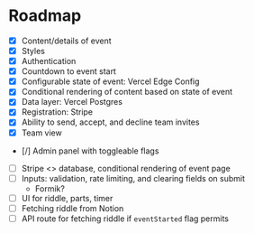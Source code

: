 # Roadmap

- [x] Content/details of event
- [x] Styles
- [x] Authentication
- [x] Countdown to event start
- [x] Configurable state of event: Vercel Edge Config
- [x] Conditional rendering of content based on state of event
- [x] Data layer: Vercel Postgres
- [x] Registration: Stripe
- [x] Ability to send, accept, and decline team invites
- [x] Team view
- [/] Admin panel with toggleable flags
- [ ] Stripe <> database, conditional rendering of event page
- [ ] Inputs: validation, rate limiting, and clearing fields on submit
  - Formik?
- [ ] UI for riddle, parts, timer
- [ ] Fetching riddle from Notion
- [ ] API route for fetching riddle if `eventStarted` flag permits
